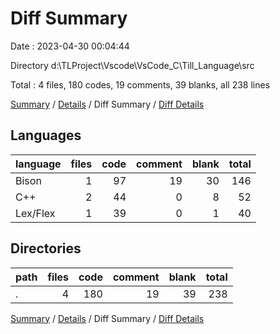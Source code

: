 # Diff Summary

Date : 2023-04-30 00:04:44

Directory d:\\TLProject\\Vscode\\VsCode_C\\Till_Language\\src

Total : 4 files,  180 codes, 19 comments, 39 blanks, all 238 lines

[Summary](results.md) / [Details](details.md) / Diff Summary / [Diff Details](diff-details.md)

## Languages
| language | files | code | comment | blank | total |
| :--- | ---: | ---: | ---: | ---: | ---: |
| Bison | 1 | 97 | 19 | 30 | 146 |
| C++ | 2 | 44 | 0 | 8 | 52 |
| Lex/Flex | 1 | 39 | 0 | 1 | 40 |

## Directories
| path | files | code | comment | blank | total |
| :--- | ---: | ---: | ---: | ---: | ---: |
| . | 4 | 180 | 19 | 39 | 238 |

[Summary](results.md) / [Details](details.md) / Diff Summary / [Diff Details](diff-details.md)